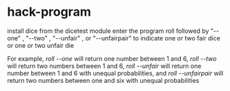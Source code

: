 # hack-program

install dice from the dicetest module
enter the program roll followed by "--one" , "--two" , "--unfair" , or "--unfairpair" to indicate one or two fair dice or one or two unfair die


For example, *roll --one* will return one number between 1 and 6, *roll --two* will return two numbers between 1 and 6, *roll --unfair* will return one number between 1 and 6 with unequal probabilities, and *roll --unfairpair* will return two numbers between one and six with unequal probabilities

